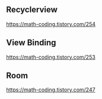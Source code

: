 ## Recyclerview
https://math-coding.tistory.com/254
<br>

## View Binding
https://math-coding.tistory.com/253
<br>

## Room
https://math-coding.tistory.com/247
